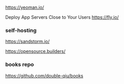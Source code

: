 https://yeoman.io/

Deploy App Servers Close to Your Users https://fly.io/

### self-hosting

https://sandstorm.io/

https://opensource.builders/

### books repo

https://github.com/double-qiu/books